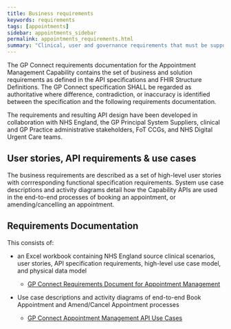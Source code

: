 ```yaml
---
title: Business requirements
keywords: requirements
tags: [appointments]
sidebar: appointments_sidebar
permalink: appointments_requirements.html
summary: "Clinical, user and governance requirements that must be supported by the solution"
---
```


The GP Connect requirements documentation for the Appointment Management Capability contains the set of business and solution requirements as defined in the API specifications and FHIR Structure Definitions. The GP Connect specification SHALL be regarded as authoritative where difference, contradiction, or inaccuracy is identified between the specification and the following requirements documentation.

The requirements and resulting API design have been developed in collaboration with NHS England, the GP Principal System Suppliers, clinical and GP Practice administrative stakeholders, FoT CCGs, and NHS Digital Urgent Care teams.

## User stories, API requirements & use cases ##
The business requirements are described as a set of high-level user stories with corrresponding functional specification requirements. System use case descriptions and activity diagrams detail how the Capability APIs are used in the end-to-end processes of booking an appointment, or amending/cancelling an appointment.


## Requirements Documentation ##

This consists of:

- an Excel workbook containing NHS England source clinical scenarios, user stories, API specification requirements, high-level use case model, and physical data model

     - [GP Connect Requirements Document for Appointment Management](pages/appointments/businessrequirements/GP%20Connect%20Appointment%20Mgmt%20Capability%20Requirements%20-%20Developer%20Portal.xlsx)
        

- Use case descriptions and activity diagrams of end-to-end Book Appointment and Amend/Cancel Appointment processes 

     - [GP Connect Appointment Management API Use Cases](pages/appointments/businessrequirements/GP%20Connect%20Appointment%20Mgmt%20%20API%20Use%20Cases.docx)
        
